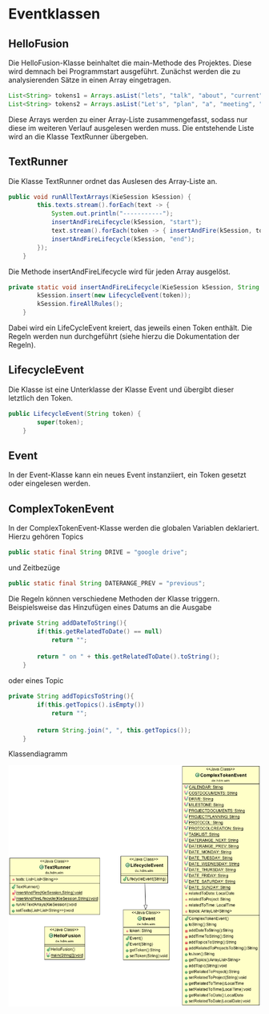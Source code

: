 # Eventklassen

## HelloFusion

Die HelloFusion-Klasse beinhaltet die main-Methode des Projektes. Diese wird demnach bei Programmstart ausgeführt. Zunächst werden die zu analysierenden Sätze in einen Array eingetragen.

```java
List<String> tokens1 = Arrays.asList("lets", "talk", "about", "current",  "activities", "concerning", "HighNet", "project");
List<String> tokens2 = Arrays.asList("Let's", "plan", "a", "meeting", "at", "16:00", "on", "next", "monday");
```
Diese Arrays werden zu einer Array-Liste zusammengefasst, sodass nur diese im weiteren Verlauf ausgelesen werden muss.
Die entstehende Liste wird an die Klasse TextRunner übergeben.

## TextRunner

Die Klasse TextRunner ordnet das Auslesen des Array-Liste an. 

```java
public void runAllTextArrays(KieSession kSession) {
		this.texts.stream().forEach(text -> {
			System.out.println("-----------");
			insertAndFireLifecycle(kSession, "start");
			text.stream().forEach(token -> { insertAndFire(kSession, token); });
			insertAndFireLifecycle(kSession, "end");
		});
	}
```

Die Methode insertAndFireLifecycle wird für jeden Array ausgelöst.

```java
private static void insertAndFireLifecycle(KieSession kSession, String token) {
		kSession.insert(new LifecycleEvent(token));
		kSession.fireAllRules();
	}
```
Dabei wird ein LifeCycleEvent kreiert, das jeweils einen Token enthält. Die Regeln werden nun durchgeführt (siehe hierzu die Dokumentation der Regeln).

## LifecycleEvent

Die Klasse ist eine Unterklasse der Klasse Event und übergibt dieser letztlich den Token.

```java
public LifecycleEvent(String token) {
		super(token);
	}
```

## Event

In der Event-Klasse kann ein neues Event instanziiert, ein Token gesetzt oder eingelesen werden.

## ComplexTokenEvent

In der ComplexTokenEvent-Klasse werden die globalen Variablen deklariert. 
Hierzu gehören Topics

```java
public static final String DRIVE = "google drive";
```

und Zeitbezüge

```java
public static final String DATERANGE_PREV = "previous";
```

Die Regeln können verschiedene Methoden der Klasse triggern. Beispielsweise das Hinzufügen eines Datums an die Ausgabe

```java
private String addDateToString(){		
		if(this.getRelatedToDate() == null)
			return "";
			
		return " on " + this.getRelatedToDate().toString();
	}
```

oder eines Topic

```java
private String addTopicsToString(){
		if(this.getTopics().isEmpty())
			return "";

		return String.join(", ", this.getTopics());
	}
``` 
Klassendiagramm 

![alt text](https://github.com/Purii/hdm-wim-fallstudie-cep/blob/master/docs/Kolo.png "")
